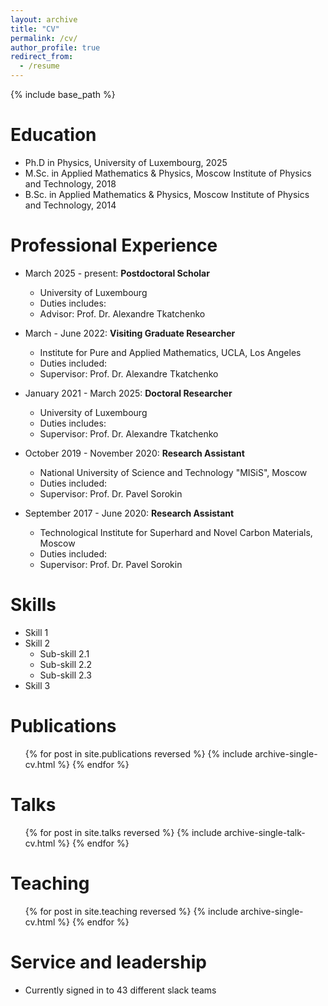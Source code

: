 ```yaml
---
layout: archive
title: "CV"
permalink: /cv/
author_profile: true
redirect_from:
  - /resume
---
```


{% include base_path %}

Education
======
* Ph.D in Physics, University of Luxembourg, 2025
* M.Sc. in Applied Mathematics & Physics, Moscow Institute of Physics and Technology, 2018
* B.Sc. in Applied Mathematics & Physics, Moscow Institute of Physics and Technology, 2014

Professional Experience
======
* March 2025 - present: <b>Postdoctoral Scholar</b>
  * University of Luxembourg
  * Duties includes: 
  * Advisor: Prof. Dr. Alexandre Tkatchenko
 
* March - June 2022: <b>Visiting Graduate Researcher</b>
  * Institute for Pure and Applied Mathematics, UCLA, Los Angeles
  * Duties included: 
  * Supervisor: Prof. Dr. Alexandre Tkatchenko

* January 2021 - March 2025: <b>Doctoral Researcher</b>
  * University of Luxembourg
  * Duties includes: 
  * Supervisor: Prof. Dr. Alexandre Tkatchenko

* October 2019 - November 2020: <b>Research Assistant</b>
  * National University of Science and Technology "MISiS", Moscow
  * Duties included: 
  * Supervisor: Prof. Dr. Pavel Sorokin

* September 2017 - June 2020: <b>Research Assistant</b>
  * Technological Institute for Superhard and Novel Carbon Materials, Moscow
  * Duties included: 
  * Supervisor: Prof. Dr. Pavel Sorokin
  
Skills
======
* Skill 1
* Skill 2
  * Sub-skill 2.1
  * Sub-skill 2.2
  * Sub-skill 2.3
* Skill 3

Publications
======
  <ul>{% for post in site.publications reversed %}
    {% include archive-single-cv.html %}
  {% endfor %}</ul>
  
Talks
======
  <ul>{% for post in site.talks reversed %}
    {% include archive-single-talk-cv.html  %}
  {% endfor %}</ul>
  
Teaching
======
  <ul>{% for post in site.teaching reversed %}
    {% include archive-single-cv.html %}
  {% endfor %}</ul>
  
Service and leadership
======
* Currently signed in to 43 different slack teams
